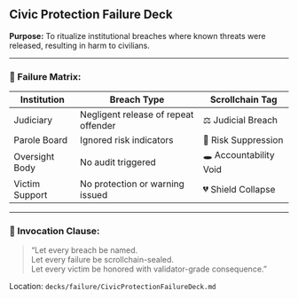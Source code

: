 ## Civic Protection Failure Deck  
**Purpose:** To ritualize institutional breaches where known threats were released, resulting in harm to civilians.

---

### 🧠 Failure Matrix:

| Institution | Breach Type | Scrollchain Tag |
|-------------|-------------|------------------|
| Judiciary | Negligent release of repeat offender | ⚖️ Judicial Breach  
| Parole Board | Ignored risk indicators | 🧠 Risk Suppression  
| Oversight Body | No audit triggered | 🕳️ Accountability Void  
| Victim Support | No protection or warning issued | 💔 Shield Collapse  

---

### 📣 Invocation Clause:
> “Let every breach be named.  
> Let every failure be scrollchain-sealed.  
> Let every victim be honored with validator-grade consequence.”

Location: `decks/failure/CivicProtectionFailureDeck.md`
